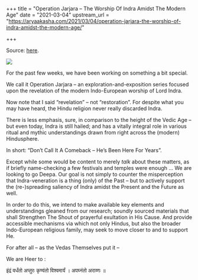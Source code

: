 +++
title = "Operation Jarjara – The Worship Of Indra Amidst The Modern Age"
date = "2021-03-04"
upstream_url = "https://aryaakasha.com/2021/03/04/operation-jarjara-the-worship-of-indra-amidst-the-modern-age/"

+++

Source: [here](https://aryaakasha.com/2021/03/04/operation-jarjara-the-worship-of-indra-amidst-the-modern-age/).

![](https://aryaakasha.files.wordpress.com/2021/03/operation-jarjara-arya-akasha.png?w=800)

For the past few weeks, we have been working on something a bit special.

We call it Operation Jarjara – an exploration-and-exposition series focused upon the revelation of the modern Indo-European worship of Lord Indra.

Now note that I said “revelation” – not “restoration”. For despite what you may have heard, the Hindu religion never really discarded Indra.

There is less emphasis, sure, in comparison to the height of the Vedic Age – but even today, Indra is still hailed; and has a vitally integral role in various ritual and mythic understandings drawn from right across the (modern) Hindusphere.

In short: “Don’t Call It A Comeback – He’s Been Here For Years”.

Except while some would be content to merely *talk* about these matters, as if briefly name-checking a few festivals and temples were enough … We are looking to go Deepa. Our goal is not simply to counter the misperception that Indra-veneration is a thing (only) of the Past – but to actively support the (re-)spreading saliency of Indra amidst the Present and the Future as well.

In order to do this, we intend to make available key elements and understandings gleaned from our research; soundly sourced materials that shall Strengthen The Shout of prayerful exultation in His Cause. And provide accessible mechanisms via which not only Hindus, but also the broader Indo-European religious family, may seek to move closer to and to support He.

For after all – as the Vedas Themselves put it –

We are Heer to :

इंद्रं वर्धंतो अप्तुरः कृण्वंतो विश्वमार्यं । अपघ्नंतो अराव्णः ॥